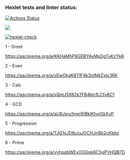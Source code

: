 ### Hexlet tests and linter status:
[![Actions Status](https://github.com/liamesskela/java-project-lvl1/workflows/hexlet-check/badge.svg)](https://github.com/liamesskela/java-project-lvl1/actions)

<a href="https://codeclimate.com/github/liamesskela/java-project-lvl1/maintainability"><img src="https://api.codeclimate.com/v1/badges/7f2f9313f99852fdb7f2/maintainability" /></a>

[![hexlet-check](https://github.com/liamesskela/java-project-lvl1/actions/workflows/hexlet-check.yml/badge.svg)](https://github.com/liamesskela/java-project-lvl1/actions/workflows/hexlet-check.yml)

1 - Greet 

https://asciinema.org/a/KKHaMhP9GEBYAyMsDgTyKzYkR

2 - Even

https://asciinema.org/a/xEwOkgK8TIF4k3otN8Zxlo3RK

3 - Calc

https://asciinema.org/a/xQntJ5X62k7FB4klcfLCfv8C1

4 - GCD

https://asciinema.org/a/aU6Jsru1meiXtBkIKhviGkXvP

5 - Progression

https://asciinema.org/a/TJQ1sJDtbJuJOCHJn8b2cKbbz

6 - Prime

https://asciinema.org/a/vyhpqbWExOGGpk6C5gPVHQB7D

